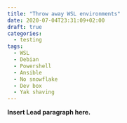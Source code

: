 ```yaml
---
title: "Throw away WSL environments"
date: 2020-07-04T23:31:09+02:00
draft: true
categories:
  - testing
tags:
  - WSL
  - Debian
  - Powershell
  - Ansible
  - No snowflake
  - Dev box
  - Yak shaving
---
```


**Insert Lead paragraph here.**
